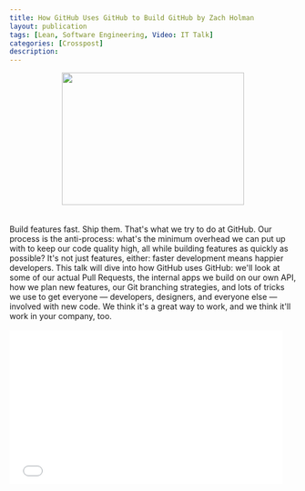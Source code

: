 ```yaml
---
title: How GitHub Uses GitHub to Build GitHub by Zach Holman
layout: publication
tags: [Lean, Software Engineering, Video: IT Talk]
categories: [Crosspost]
description:
---
```


<div class="separator" style="clear: both; text-align: center;">
<a href="http://4.bp.blogspot.com/-5nC682LPAXo/UtpmoZ5PvHI/AAAAAAACDII/lizCkh5py3A/s1600/github.jpg" imageanchor="1" style="margin-left: 1em; margin-right: 1em;"><img border="0" src="http://4.bp.blogspot.com/-5nC682LPAXo/UtpmoZ5PvHI/AAAAAAACDII/lizCkh5py3A/s1600/github.jpg" height="233" width="320" /></a></div>
<br />
<br />
Build features fast. Ship them. That's what we try to do at GitHub. Our process is the anti-process: what's the minimum overhead we can put up with to keep our code quality high, all while building features as quickly as possible? It's not just features, either: faster development means happier developers. This talk will dive into how GitHub uses GitHub: we'll look at some of our actual Pull Requests, the internal apps we build on our own API, how we plan new features, our Git branching strategies, and lots of tricks we use to get everyone — developers, designers, and everyone else — involved with new code. We think it's a great way to work, and we think it'll work in your company, too.<br />
<br />
<iframe allowfullscreen="" frameborder="0" height="270" src="//www.youtube.com/embed/qyz3jkOBbQY" width="480"></iframe>
